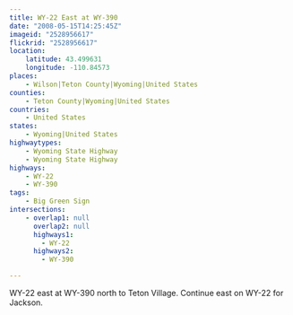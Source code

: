 ```yaml
---
title: WY-22 East at WY-390
date: "2008-05-15T14:25:45Z"
imageid: "2528956617"
flickrid: "2528956617"
location:
    latitude: 43.499631
    longitude: -110.84573
places:
    - Wilson|Teton County|Wyoming|United States
counties:
    - Teton County|Wyoming|United States
countries:
    - United States
states:
    - Wyoming|United States
highwaytypes:
    - Wyoming State Highway
    - Wyoming State Highway
highways:
    - WY-22
    - WY-390
tags:
    - Big Green Sign
intersections:
    - overlap1: null
      overlap2: null
      highways1:
        - WY-22
      highways2:
        - WY-390

---
```

WY-22 east at WY-390 north to Teton Village.  Continue east on WY-22 for Jackson.